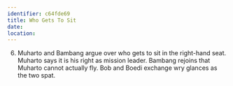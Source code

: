 ```yaml
---
identifier: c64fde69
title: Who Gets To Sit
date:  
location: 
---
```


6.  Muharto and Bambang argue over who gets to sit in the right-hand
    seat. Muharto says it is his right as mission leader. Bambang
    rejoins that Muharto cannot actually fly. Bob and Boedi exchange wry
    glances as the two spat.
